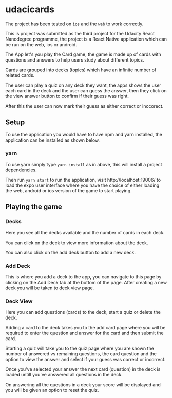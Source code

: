 # udacicards

The project has been tested on `ios` and the `web` to work correctly.

This is project was submitted as the third project for the Udacity React Nanodegree programme, the project is a React Native application which can be run on the web, ios or android.

The App let's you play the Card game, the game is made up of cards with questions and answers to help users study about different topics.

Cards are grouped into decks (topics) which have an infinite number of related cards.

The user can play a quiz on any deck they want, the apps shows the user each card in the deck and the user can guess the answer, then they click on the view answer button to confirm if their guess was right.

After this the user can now mark their guess as either correct or inccorect.

## Setup

To use the application you would have to have npm and yarn installed, the application can be installed as shown below.

### yarn

To use yarn simply type `yarn install` as in above, this will install a project dependencies.

Then run `yarn start` to run the application, visit http://localhost:19006/ to load the expo user interface where you have the choice of either loading the web, android or ios version of the game to start playing.

## Playing the game

### Decks

Here you see all the decks available and the number of cards in each deck.

You can click on the deck to view more information about the deck.

You can also click on the add deck button to add a new deck.

### Add Deck

This is where you add a deck to the app, you can navigate to this page by clicking on the Add Deck tab at the bottom of the page.
 After creating a new deck you will be taken to deck view page.

### Deck View

Here you can add questions (cards) to the deck, start a quiz or delete the deck.

Adding a card to the deck takes you to the add card page where you will be required to enter the question and answer for the card and then submit the card.

Starting a quiz will take you to the quiz page where you are shown the number of answered vs remaining questions, the card question and the option to view the answer and select if your guess was correct or incorrect.

Once you've selected your answer the next card (question) in the deck is loaded untill you've answered all questions in the deck.

On answering all the questions in a deck your score will be displayed and you will be given an option to reset the quiz.
